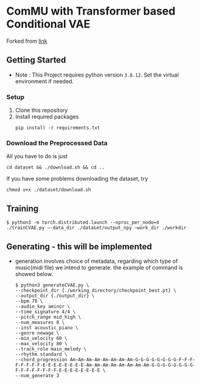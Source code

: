 # ComMU with Transformer based Conditional VAE

Forked from [link](https://github.com/POZAlabs/ComMU-code)

## Getting Started
- Note : This Project requires python version `3.8.12`. Set the virtual environment if needed.
### Setup
1. Clone this repository
2. Install required packages
    ```
    pip install -r requirements.txt
    ```
### Download the Preprocessed Data

All you have to do is just

```
cd dataset && ./download.sh && cd ..
```

If you have some problems downloading the dataset, try

```
chmod u+x ./dataset/download.sh
```

## Training
```
$ python3 -m torch.distributed.launch --nproc_per_node=4 ./trainCVAE.py —-data_dir ./dataset/output_npy —work_dir ./workdir
```

## Generating - this will be implemented
- generation involves choice of metadata, regarding which type of music(midi file) we intend to generate. the example of command is showed below.
    ```
    $ python3 generateCVAE.py \
    --checkpoint_dir {./working_directory/checkpoint_best.pt} \
    --output_dir {./output_dir} \
    --bpm 70 \
    --audio_key aminor \
    --time_signature 4/4 \
    --pitch_range mid_high \
    --num_measures 8 \
    --inst acoustic_piano \
    --genre newage \
    --min_velocity 60 \
    --max_velocity 80 \
    --track_role main_melody \
    --rhythm standard \
    --chord_progression Am-Am-Am-Am-Am-Am-Am-Am-G-G-G-G-G-G-G-G-F-F-F-F-F-F-F-F-E-E-E-E-E-E-E-E-Am-Am-Am-Am-Am-Am-Am-Am-G-G-G-G-G-G-G-G-F-F-F-F-F-F-F-F-E-E-E-E-E-E-E-E \
    --num_generate 3
    ```
